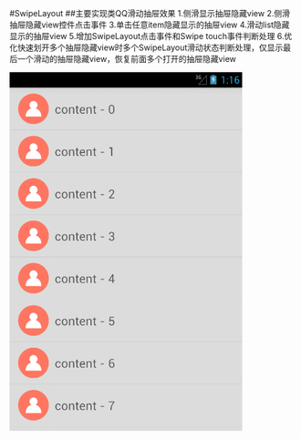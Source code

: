 #SwipeLayout
##主要实现类QQ滑动抽屉效果
	1.侧滑显示抽屉隐藏view
	2.侧滑抽屉隐藏view控件点击事件
	3.单击任意item隐藏显示的抽屉view
	4.滑动list隐藏显示的抽屉view
	5.增加SwipeLayout点击事件和Swipe touch事件判断处理
	6.优化快速划开多个抽屉隐藏view时多个SwipeLayout滑动状态判断处理，仅显示最后一个滑动的抽屉隐藏view，恢复前面多个打开的抽屉隐藏view

![](https://raw.githubusercontent.com/Horrarndoo/SwipeLayout/master/assets/demo.gif)